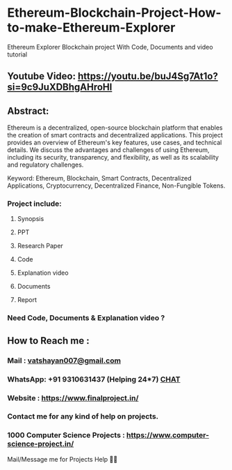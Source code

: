 # Ethereum-Blockchain-Project-How-to-make-Ethereum-Explorer
Ethereum Explorer Blockchain project With Code, Documents and video tutorial 


## Youtube Video: https://youtu.be/buJ4Sg7At1o?si=9c9JuXDBhgAHroHl

## Abstract: 
Ethereum is a decentralized, open-source blockchain platform that enables the creation of smart contracts and decentralized applications. This project provides an overview of Ethereum's key features, use cases, and technical details. We discuss the advantages and challenges of using Ethereum, including its security, transparency, and flexibility, as well as its scalability and regulatory challenges.

Keyword: Ethereum, Blockchain, Smart Contracts, Decentralized Applications, Cryptocurrency, Decentralized Finance, Non-Fungible Tokens.

### Project include: 

1. Synopsis

2. PPT

3. Research Paper


4. Code

5. Explanation video

6. Documents

7. Report


### Need Code, Documents & Explanation video ? 

## How to Reach me :

### Mail : vatshayan007@gmail.com 

### WhatsApp: +91 9310631437 (Helping 24*7) **[CHAT](https://wa.me/message/CHWN2AHCPMAZK1)** 

### Website : https://www.finalproject.in/

### Contact me for any kind of help on projects.
### 1000 Computer Science Projects : https://www.computer-science-project.in/


Mail/Message me for Projects Help 🙏🏻
